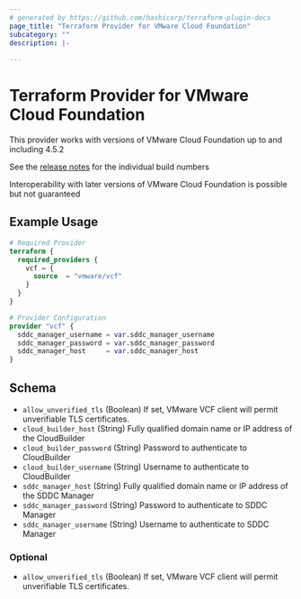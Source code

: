 ```yaml
---
# generated by https://github.com/hashicorp/terraform-plugin-docs
page_title: "Terraform Provider for VMware Cloud Foundation"
subcategory: ""
description: |-
  
---
```


# Terraform Provider for VMware Cloud Foundation

This provider works with versions of VMware Cloud Foundation up to and including 4.5.2

See the [release notes](https://docs.vmware.com/en/VMware-Cloud-Foundation/4.5.2/rn/vmware-cloud-foundation-452-release-notes/index.html) for the individual build numbers

Interoperability with later versions of VMware Cloud Foundation is possible but not guaranteed

## Example Usage

```terraform
# Required Provider
terraform {
  required_providers {
    vcf = {
      source  = "vmware/vcf"
    }
  }
}

# Provider Configuration
provider "vcf" {
  sddc_manager_username = var.sddc_manager_username
  sddc_manager_password = var.sddc_manager_password
  sddc_manager_host     = var.sddc_manager_host
}
```

<!-- schema generated by tfplugindocs -->
## Schema


- `allow_unverified_tls` (Boolean) If set, VMware VCF client will permit unverifiable TLS certificates.
- `cloud_builder_host` (String) Fully qualified domain name or IP address of the CloudBuilder
- `cloud_builder_password` (String) Password to authenticate to CloudBuilder
- `cloud_builder_username` (String) Username to authenticate to CloudBuilder
- `sddc_manager_host` (String) Fully qualified domain name or IP address of the SDDC Manager
- `sddc_manager_password` (String) Password to authenticate to SDDC Manager
- `sddc_manager_username` (String) Username to authenticate to SDDC Manager

### Optional

- `allow_unverified_tls` (Boolean) If set, VMware VCF client will permit unverifiable TLS certificates.
